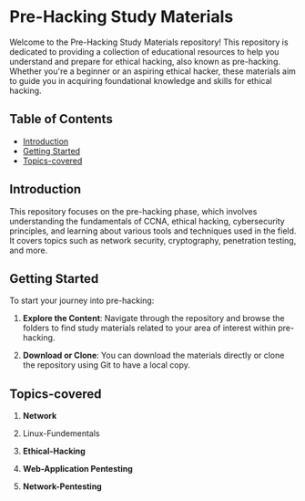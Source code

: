 # Pre-Hacking Study Materials

Welcome to the Pre-Hacking Study Materials repository! This repository is dedicated to providing a collection of educational resources to help you understand and prepare for ethical hacking, also known as pre-hacking. Whether you're a beginner or an aspiring ethical hacker, these materials aim to guide you in acquiring foundational knowledge and skills for ethical hacking.

## Table of Contents

- [Introduction](#introduction)
- [Getting Started](#getting-started)
- [Topics-covered](#topics-covered)

## Introduction

This repository focuses on the pre-hacking phase, which involves understanding the fundamentals of CCNA, ethical hacking, cybersecurity principles, and learning about various tools and techniques used in the field. It covers topics such as network security, cryptography, penetration testing, and more.

## Getting Started

To start your journey into pre-hacking:

1. **Explore the Content**: Navigate through the repository and browse the folders to find study materials related to your area of interest within pre-hacking.

2. **Download or Clone**: You can download the materials directly or clone the repository using Git to have a local copy.



## Topics-covered


1. **Network**

2. Linux-Fundementals

3. **Ethical-Hacking**

4. **Web-Application Pentesting**

5. **Network-Pentesting**
